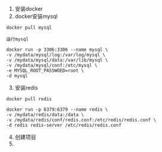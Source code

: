 1. 安装docker
2. docker安装mysql
````shell
docker pull mysql
````
    运行mysql
````shell
docker run -p 3306:3306 --name mysql \
-v /mydata/mysql/log:/var/log/mysql \
-v /mydata/mysql/data:/var/lib/mysql \
-v /mydata/mysql/conf:/etc/mysql \
-e MYSQL_ROOT_PASSWOED=root \
-d mysql
````
3. 安装redis
````shell
docker pull redis
````
````shell
docker run -p 6379:6379 --name redis \
-v /mydata/redis/data:/data \
-v /mydata/redis/conf/redis.conf:/etc/redis/redis.conf \
-d redis redis-server /etc/redis/redis.conf
````
4. 创建项目
5. 